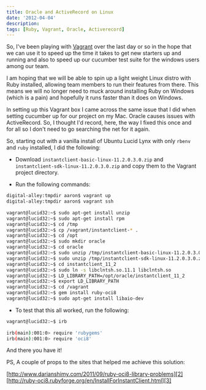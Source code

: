 ```yaml
---
title: Oracle and ActiveRecord on Linux
date: '2012-04-04'
description:
tags: [Ruby, Vagrant, Oracle, Activerecord]
---
```


So, I've been playing with [Vagrant][1] over the last day or so in the hope that we can use it to speed up the time it takes to get new starters up and running and also to speed up our cucumber test suite for the windows users among our team.

I am hoping that we will be able to spin up a light weight Linux distro with Ruby installed, allowing team members to run their features from there. This means we will no longer need to muck around installing Ruby on Windows (which is a pain) and hopefully it runs faster than it does on Windows.

In setting up this Vagrant box I came across the same issue that I did when setting cucumber up for our project on my Mac. Oracle causes issues with ActiveRecord. So, I thought I'd record, here, the way I fixed this once and for all so I don't need to go searching the net for it again.

So, starting out with a vanilla install of Ubuntu Lucid Lynx with only `rbenv` and `ruby` installed, I did the following:

- Download `instantclient-basic-linux-11.2.0.3.0.zip` and `instantclient-sdk-linux-11.2.0.3.0.zip` and copy them to the Vagrant project directory.

- Run the following commands:

```bash
digital-alley:tmpdir aaron$ vagrant up
digital-alley:tmpdir aaron$ vagrant ssh
 
vagrant@lucid32:~$ sudo apt-get install unzip
vagrant@lucid32:~$ sudo apt-get install rpm
vagrant@lucid32:~$ cd /tmp
vagrant@lucid32:~$ cp /vagrant/instantclient-* .
vagrant@lucid32:~$ cd /opt
vagrant@lucid32:~$ sudo mkdir oracle
vagrant@lucid32:~$ cd oracle
vagrant@lucid32:~$ sudo unzip /tmp/instantclient-basic-linux-11.2.0.3.0.zip
vagrant@lucid32:~$ sudo unzip /tmp/instantclient-sdk-linux-11.2.0.3.0.zip
vagrant@lucid32:~$ cd instantclient_11_2
vagrant@lucid32:~$ sudo ln -s libclntsh.so.11.1 libclntsh.so
vagrant@lucid32:~$ LD_LIBRARY_PATH=/opt/oracle/instantclient_11_2
vagrant@lucid32:~$ export LD_LIBRARY_PATH
vagrant@lucid32:~$ cd /vagrant
vagrant@lucid32:~$ gem install ruby-oci8
vagrant@lucid32:~$ sudo apt-get install libaio-dev
```

- To test that this all worked, run the following:

```bash
vagrant@lucid32:~$ irb
 
irb(main):001:0> require 'rubygems'
irb(main):001:0> require 'oci8'
```

And there you have it!

PS, A couple of props to the sites that helped me achieve this solution:

[http://www.darianshimy.com/2011/09/ruby-oci8-library-problems][2]  
[http://ruby-oci8.rubyforge.org/en/InstallForInstantClient.html][3]

[1]: http://vagrantup.com/ "Vagrant"
[2]: http://www.darianshimy.com/2011/09/ruby-oci8-library-problems/
[3]: http://ruby-oci8.rubyforge.org/en/InstallForInstantClient.html
